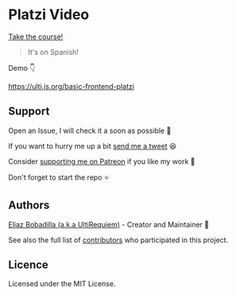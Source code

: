 # Platzi Video

[Take the course!](https://platzi.com/cursos/frontend-developer)

> It's on Spanish!

Demo 👇

https://ulti.js.org/basic-frontend-platzi

## Support

Open an Issue, I will check it a soon as possible 👀

If you want to hurry me up a bit
[send me a tweet](https://twitter.com/UltiRequiem) 😆

Consider [supporting me on Patreon](https://patreon.com/UltiRequiem) if you like
my work 🚀

Don't forget to start the repo ⭐

## Authors

[Eliaz Bobadilla (a.k.a UltiRequiem)](https://ultirequiem.com) - Creator and
Maintainer 💪

See also the full list of
[contributors](https://github.com/UltiRequiem/basic-frontend-platzi/contributors)
who participated in this project.

## Licence

Licensed under the MIT License.
